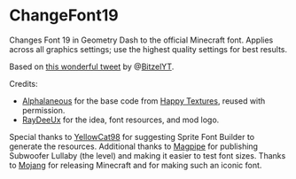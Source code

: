 # ChangeFont19

Changes Font 19 in Geometry Dash to the official Minecraft font.
Applies across all graphics settings; use the highest quality settings for best results.

Based on [this wonderful tweet](https://twitter.com/bitzelyt/status/1351621941443125255) by @[BitzelYT](https://twitter.com/BitzelYT/).

Credits:
- [Alphalaneous](https://github.com/Alphalaneous) for the base code from [Happy Textures](https://github.com/Alphalaneous/HappyTextures/), reused with permission.
- [RayDeeUx](https://github.com/RayDeeUx) for the idea, font resources, and mod logo.

Special thanks to [YellowCat98](https://github.com/YellowCat98) for suggesting Sprite Font Builder to generate the resources.
Additional thanks to [Magpipe](https://www.youtube.com/channel/UC4NJ3nwh1oG9IeS64vyoPwQ) for publishing Subwoofer Lullaby (the level) and making it easier to test font sizes.
Thanks to [Mojang](https://mojang.com) for releasing Minecraft and for making such an iconic font.